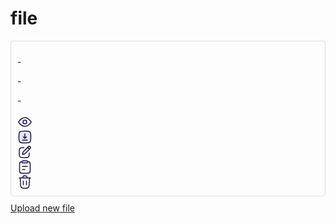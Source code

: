 # file

<!DOCTYPE html><!--  This site was created in Webflow. https://webflow.com  --><!--  Last Published: Sun Nov 24 2024 15:16:19 GMT+0000 (Coordinated Universal Time)  -->
<html data-wf-page="67433f5dc8c703d92ad37c96" data-wf-site="673ef33f8b1cf1b863befb31">
<head>
  <meta charset="utf-8">
  <title>files</title>
  <meta content="width=device-width, initial-scale=1" name="viewport">
  <meta content="Webflow" name="generator">
  <link href="css/normalize.css" rel="stylesheet" type="text/css">
  <link href="css/webflow.css" rel="stylesheet" type="text/css">
  <link href="css/cloud-store-comp.webflow.css" rel="stylesheet" type="text/css">
  <script type="text/javascript">!function(o,c){var n=c.documentElement,t=" w-mod-";n.className+=t+"js",("ontouchstart"in o||o.DocumentTouch&&c instanceof DocumentTouch)&&(n.className+=t+"touch")}(window,document);</script>
  <link href="images/favicon.ico" rel="shortcut icon" type="image/x-icon">
  <link href="images/webclip.png" rel="apple-touch-icon">
  <style>
.file-item {
  border: 1px solid #ddd;
  padding: 10px;
  margin: 10px 0;
  border-radius: 4px;
}
.file-item a {
  color: #0066cc;
  text-decoration: none;
}
.file-item a:hover {
  text-decoration: underline;
}
</style>
</head>
<body>
  <section class="section">
    <div class="div-block-5">
      <div class="file-form-holder no-size-limit">
        <div id="file-container" class="file-container">
          <div id="file-item" class="file-item">
            <p id="v-name" class="paragraph">-</p>
            <div class="file-details">
              <p id="v-metadata" class="paragraph">-</p>
              <p id="v-created_at" class="paragraph">-</p>
              <div class="icon-wrapper">
                <div id="v-url" class="intarective-icon view w-embed"><svg width="24" height="24" viewbox="0 0 24 24" fill="none" xmlns="http://www.w3.org/2000/svg">
                    <path d="M21.544 11.045C21.848 11.4713 22 11.6845 22 12C22 12.3155 21.848 12.5287 21.544 12.955C20.1779 14.8706 16.6892 19 12 19C7.31078 19 3.8221 14.8706 2.45604 12.955C2.15201 12.5287 2 12.3155 2 12C2 11.6845 2.15201 11.4713 2.45604 11.045C3.8221 9.12944 7.31078 5 12 5C16.6892 5 20.1779 9.12944 21.544 11.045Z" stroke="#1B114A" stroke-width="1.5"></path>
                    <path d="M15 12C15 10.3431 13.6569 9 12 9C10.3431 9 9 10.3431 9 12C9 13.6569 10.3431 15 12 15C13.6569 15 15 13.6569 15 12Z" fill="#E4E6F1" stroke="#1B114A" stroke-width="1.5"></path>
                  </svg></div>
                <div id="v-download" class="intarective-icon download w-embed"><svg width="24" height="24" viewbox="0 0 24 24" fill="none" xmlns="http://www.w3.org/2000/svg">
                    <path d="M2.5 12C2.5 7.52166 2.5 5.28249 3.89124 3.89124C5.28249 2.5 7.52166 2.5 12 2.5C16.4783 2.5 18.7175 2.5 20.1088 3.89124C21.5 5.28249 21.5 7.52166 21.5 12C21.5 16.4783 21.5 18.7175 20.1088 20.1088C18.7175 21.5 16.4783 21.5 12 21.5C7.52166 21.5 5.28249 21.5 3.89124 20.1088C2.5 18.7175 2.5 16.4783 2.5 12Z" fill="#E4E6F1" stroke="#1B114A" stroke-width="1.5"></path>
                    <path d="M12.0025 7.03857V14.0889ZM12.0025 14.0889C12.3286 14.0933 12.6503 13.8691 12.8876 13.5956L14.4771 11.8129M12.0025 14.0889C11.6879 14.0847 11.3693 13.8618 11.1174 13.5955L9.51864 11.8129M7.98633 17.0386H15.9863Z" fill="#D9D9D9"></path>
                    <path d="M12.0025 7.03857V14.0889M12.0025 14.0889C12.3286 14.0933 12.6503 13.8691 12.8876 13.5956L14.4771 11.8129M12.0025 14.0889C11.6879 14.0847 11.3693 13.8618 11.1174 13.5955L9.51864 11.8129M7.98633 17.0386H15.9863" stroke="#1B114A" stroke-width="1.5" stroke-linecap="round"></path>
                  </svg></div>
                <div id="v-rename" class="intarective-icon rename w-embed"><svg width="24" height="24" viewbox="0 0 24 24" fill="none" xmlns="http://www.w3.org/2000/svg">
                    <path d="M16.4249 4.60509L17.4149 3.6151C18.2351 2.79497 19.5648 2.79497 20.3849 3.6151C21.205 4.43524 21.205 5.76493 20.3849 6.58507L19.3949 7.57506M16.4249 4.60509L9.76558 11.2644C9.25807 11.772 8.89804 12.4078 8.72397 13.1041L8 16L10.8959 15.276C11.5922 15.102 12.228 14.7419 12.7356 14.2344L19.3949 7.57506M16.4249 4.60509L19.3949 7.57506Z" fill="#E4E6F1"></path>
                    <path d="M16.4249 4.60509L17.4149 3.6151C18.2351 2.79497 19.5648 2.79497 20.3849 3.6151C21.205 4.43524 21.205 5.76493 20.3849 6.58507L19.3949 7.57506M16.4249 4.60509L9.76558 11.2644C9.25807 11.772 8.89804 12.4078 8.72397 13.1041L8 16L10.8959 15.276C11.5922 15.102 12.228 14.7419 12.7356 14.2344L19.3949 7.57506M16.4249 4.60509L19.3949 7.57506" stroke="#1B114A" stroke-width="1.5" stroke-linejoin="round"></path>
                    <path d="M18.9999 13.5C18.9999 16.7875 18.9999 18.4312 18.092 19.5376C17.9258 19.7401 17.7401 19.9258 17.5375 20.092C16.4312 21 14.7874 21 11.4999 21H11C7.22876 21 5.34316 21 4.17159 19.8284C3.00003 18.6569 3 16.7712 3 13V12.5C3 9.21252 3 7.56879 3.90794 6.46244C4.07417 6.2599 4.2599 6.07417 4.46244 5.90794C5.56879 5 7.21252 5 10.5 5" stroke="#1B114A" stroke-width="1.5" stroke-linecap="round" stroke-linejoin="round"></path>
                  </svg></div>
                <div id="v-copy_url" class="intarective-icon copy_url w-embed"><svg width="24" height="24" viewbox="0 0 24 24" fill="none" xmlns="http://www.w3.org/2000/svg">
                    <path d="M7.99805 16H11.998M7.99805 11H15.998" stroke="#1B114A" stroke-width="1.5" stroke-linecap="round"></path>
                    <path d="M7.5 3.5C5.9442 3.54667 5.01661 3.71984 4.37477 4.36227C3.49609 5.24177 3.49609 6.6573 3.49609 9.48836V15.9944C3.49609 18.8255 3.49609 20.241 4.37477 21.1205C5.25345 22 6.66767 22 9.49609 22H14.4961C17.3245 22 18.7387 22 19.6174 21.1205C20.4961 20.241 20.4961 18.8255 20.4961 15.9944V9.48836C20.4961 6.6573 20.4961 5.24177 19.6174 4.36228C18.9756 3.71984 18.048 3.54667 16.4922 3.5" stroke="#1B114A" stroke-width="1.5"></path>
                    <path d="M7.49609 3.75C7.49609 2.7835 8.2796 2 9.24609 2H14.7461C15.7126 2 16.4961 2.7835 16.4961 3.75C16.4961 4.7165 15.7126 5.5 14.7461 5.5H9.24609C8.2796 5.5 7.49609 4.7165 7.49609 3.75Z" fill="#E4E6F1" stroke="#1B114A" stroke-width="1.5" stroke-linejoin="round"></path>
                  </svg></div>
                <div id="v-delete" class="intarective-icon delete w-embed"><svg width="24" height="24" viewbox="0 0 24 24" fill="none" xmlns="http://www.w3.org/2000/svg">
                    <path d="M19.5 5.5L18.8803 15.5251C18.7219 18.0864 18.6428 19.3671 18.0008 20.2879C17.6833 20.7431 17.2747 21.1273 16.8007 21.416C15.8421 22 14.559 22 11.9927 22C9.42312 22 8.1383 22 7.17905 21.4149C6.7048 21.1257 6.296 20.7408 5.97868 20.2848C5.33688 19.3626 5.25945 18.0801 5.10461 15.5152L4.5 5.5" stroke="#1B114A" stroke-width="1.5" stroke-linecap="round"></path>
                    <path d="M3 5.5H21ZM16.0557 5.5L15.3731 4.09173C14.9196 3.15626 14.6928 2.68852 14.3017 2.39681C14.215 2.3321 14.1231 2.27454 14.027 2.2247C13.5939 2 13.0741 2 12.0345 2C10.9688 2 10.436 2 9.99568 2.23412C9.8981 2.28601 9.80498 2.3459 9.71729 2.41317C9.32164 2.7167 9.10063 3.20155 8.65861 4.17126L8.05292 5.5" fill="#E4E6F1"></path>
                    <path d="M3 5.5H21M16.0557 5.5L15.3731 4.09173C14.9196 3.15626 14.6928 2.68852 14.3017 2.39681C14.215 2.3321 14.1231 2.27454 14.027 2.2247C13.5939 2 13.0741 2 12.0345 2C10.9688 2 10.436 2 9.99568 2.23412C9.8981 2.28601 9.80498 2.3459 9.71729 2.41317C9.32164 2.7167 9.10063 3.20155 8.65861 4.17126L8.05292 5.5" stroke="#1B114A" stroke-width="1.5" stroke-linecap="round"></path>
                    <path d="M9.5 16.5V10.5" stroke="#1B114A" stroke-width="1.5" stroke-linecap="round"></path>
                    <path d="M14.5 16.5V10.5" stroke="#1B114A" stroke-width="1.5" stroke-linecap="round"></path>
                  </svg></div>
              </div>
            </div>
          </div>
        </div>
        <div class="spacer-2rem"></div>
        <a href="files.html" aria-current="page" class="button primary w-button w--current">Upload new file</a>
      </div>
    </div>
  </section>
  <script src="https://d3e54v103j8qbb.cloudfront.net/js/jquery-3.5.1.min.dc5e7f18c8.js?site=673ef33f8b1cf1b863befb31" type="text/javascript" integrity="sha256-9/aliU8dGd2tb6OSsuzixeV4y/faTqgFtohetphbbj0=" crossorigin="anonymous"></script>
  <script src="js/webflow.js" type="text/javascript"></script>
  <script type="module" src="http://localhost:3000/@vite/client"></script>
  <script type="module" src="http://localhost:3000/src/main.js"></script>
</body>
</html>
